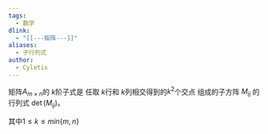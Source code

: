 ```yaml
---
tags:
  - 数学
dlink:
  - "[[---矩阵---]]"
aliases:
  - 子行列式
author:
  - Cyletix
---
```

矩阵$A_{m×n}$的 $k$阶子式是 任取 $k$行和 $k$列相交得到的$k^2$个交点 组成的子方阵 $M_{ij}$ 的行列式 $\det(M_{ij})$。

其中$1\leq k \leq min\{m,n\}$ 